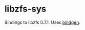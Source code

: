 # libzfs-sys

Bindings to libzfs 0.7.1. Uses [bindgen](https://github.com/rust-lang-nursery/rust-bindgen).